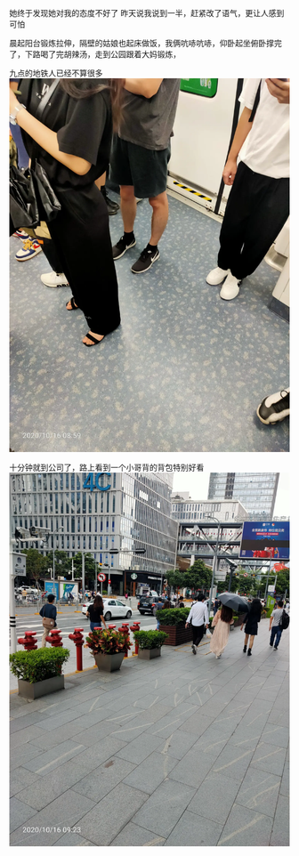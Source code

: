 她终于发现她对我的态度不好了
昨天说我说到一半，赶紧改了语气，更让人感到可怕

晨起阳台锻炼拉伸，隔壁的姑娘也起床做饭，我俩吭哧吭哧，仰卧起坐俯卧撑完了，下路喝了完胡辣汤，走到公园跟着大妈锻炼，

九点的地铁人已经不算很多
![](../img/6904315-952aa95c0e74083c.jpg)



十分钟就到公司了，路上看到一个小哥背的背包特别好看
![](../img/6904315-12c9bd6ff2c8d6c9.jpg)
